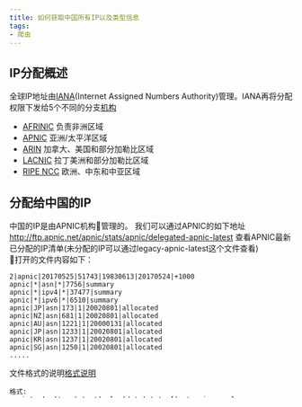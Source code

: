 ```yaml
---
title: 如何获取中国所有IP以及类型信息
tags: 
- 爬虫
---
```


## IP分配概述
全球IP地址由[IANA](https://www.iana.org)(Internet Assigned Numbers Authority)管理。IANA再将分配权限下发给5个不同的分支[机构](https://www.iana.org/numbers)
- [AFRINIC](http://www.afrinic.net/) 负责非洲区域
- [APNIC](http://www.apnic.net/) 亚洲/太平洋区域
- [ARIN](https://www.arin.net/) 加拿大、美国和部分加勒比区域
- [LACNIC](http://www.lacnic.net/) 拉丁美洲和部分加勒比区域
- [RIPE NCC](https://www.ripe.net/) 欧洲、中东和中亚区域

<!--more-->

## 分配给中国的IP
中国的IP是由APNIC机构管理的。
我们可以通过APNIC的如下地址 http://ftp.apnic.net/apnic/stats/apnic/delegated-apnic-latest 查看APNIC最新已分配的IP清单(未分配的IP可以通过legacy-apnic-latest这个文件查看)  
打开的文件内容如下：
```
2|apnic|20170525|51743|19830613|20170524|+1000
apnic|*|asn|*|7756|summary
apnic|*|ipv4|*|37477|summary
apnic|*|ipv6|*|6510|summary
apnic|JP|asn|173|1|20020801|allocated
apnic|NZ|asn|681|1|20020801|allocated
apnic|AU|asn|1221|1|20000131|allocated
apnic|JP|asn|1233|1|20020801|allocated
apnic|KR|asn|1237|1|20020801|allocated
apnic|SG|asn|1250|1|20020801|allocated
.....
```
文件格式的说明[格式说明](ftp://ftp.apnic.net/pub/apnic/stats/apnic/README.TXT)
```
格式:
registry|cc|type|start|value|date|status[|extensions...]

说明:
    registry    分配的机构，如果是APNIC机构，则为apnic
    cc        	分配给的国家
    type      	IP类型，取值为asn、ipv4或ipv6
    start     	IP范围的起始地址
    value     	IP范围的长度
    date      	分配的日期，格式为YYYYMMDD
    status    	分配的类型，取值为allocated或assigned
    extensions 	未定义的扩展.
```
知道这个格式后我们就可以编写脚本定期同步了。
可以通过如下脚本筛选出中国的IP
```
cat delegated-apnic-latest | awk -F '|' '/CN/&&/ipv4/ {print $4 "/" 32-log($5)/log(2)}'|cat >ip.txt
```

## IP知识
### IPV4表示方法
ipv4用32位二进制表示，每4位一组中间用"."隔开，每组用十进制表示
比如255.255.255.255的二进制形式是
> 11111111.11111111.11111111.11111111

### ipv4子网掩码(subnet mask)
百度知道对于子网掩码的解释
> 子网掩码(subnet mask)又叫网络掩码、地址掩码、子网络遮罩，它是一种用来指明一个IP地址的哪些位标识的是主机所在的子网，以及哪些位标识的是主机的位掩码。子网掩码不能单独存在，它必须结合IP地址一起使用。子网掩码只有一个作用，就是将某个IP地址划分成网络地址和主机地址两部分。
子网掩码是一个32位地址，用于屏蔽IP地址的一部分以区别网络标识和主机标识，并说明该IP地址是在局域网上，还是在远程网上。  

例如：子网掩码255.255.255.0的二进制形式为
> 11111111.11111111.11111111.00000000  

为1的位标示是子网标示，为0的位标示内网地址，那么上面的子网掩码表示后8位为内网地址，也就是最多有256个内网地址；

因为都是用最后几位标示内网地址，因此就可以理解为什么掩码地址都是255.255.255.0或者255.255.254.0了吧

### IPV6表示方法
百度知道解释
>IPv6的128位地址通常写成8组，每组为四个十六进制数的形式。比如：AD80:0000:0000:0000:ABAA:0000:00C2:0002 是一个合法的IPv6地址。这个地址比较长，看起来不方便也不易于书写。零压缩法可以用来缩减其长度。如果几个连续段位的值都是0，那么这些0就可以简单的以::来表示，上述地址就可写成AD80::ABAA:0000:00C2:0002。这里要注意的是只能简化连续的段位的0，其前后的0都要保留，比如AD80的最后的这个0，不能被简化。还有这个只能用一次，在上例中的ABAA后面的0000就不能再次简化。当然也可以在AAAA后面使用::，这样的话前面的12个0就不能压缩了。这个限制的目的是为了能准确还原被压缩的0，不然就无法确定每个::代表了多少个0。例如，下面是一些合法的IPv6地址：
CDCD:910A:2222:5498:8475:1111:3900:2020
1030::C9B4:FF12:48AA:1A2B
2000:0:0:0:0:0:0:1
同时前导的零可以省略，因此2001:0DB8:02de::0e13等价于2001:DB8:2de::e13

关于IPV6与ipv4的互换，可参考[百度知道](http://baike.baidu.com/link?url=HS8qWStrQkZpG5IzBV9fpIzT939--6ZasXI6vN4Oh2BQxTFPpGX8qsNwCskLGQnxzxOQEuxTHuWyhEP7mMQRTda3agUFRsxHk-4f40OHyjS)



参考文章：
http://ahhqlrg.blog.163.com/blog/static/105928805201561033936351/


